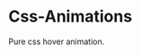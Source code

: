 # Css-Animations
Pure css hover animation.

<a src="https://giphy.com/embed/3o6nV2geaVAApaK4og" width="480" height="414"></a>
